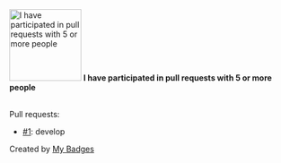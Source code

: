 <img src="https://my-badges.github.io/my-badges/pr-collaboration-5.png" alt="I have participated in pull requests with 5 or more people" title="I have participated in pull requests with 5 or more people" width="128">
<strong>I have participated in pull requests with 5 or more people</strong>
<br><br>

Pull requests:

- <a href="https://github.com/Sajjon/RxFlow/pull/1">#1</a>: develop


Created by <a href="https://github.com/my-badges/my-badges">My Badges</a>